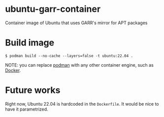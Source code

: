 # ubuntu-garr-container
Container image of Ubuntu that uses GARR's mirror for APT packages

# Build image

```
$ podman build --no-cache --layers=false -t ubuntu:22.04 .
```
NOTE: you can replace [podman](https://podman.io/) with any other container engine, such as
[Docker](https://www.docker.com/).


# Future works

Right now, Ubuntu 22.04 is hardcoded in the `Dockerfile`. It would be nice to have it parametrized.

